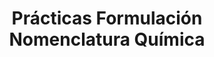 ---
title: "Prácticas Formulación Nomenclatura Química"  # Add a page title.
summary: "Prácticas de formulación y nomenclatura de Química."  # Add a page description.
type: "widget_page"  # Page type is a Widget Page
url: "recursos-fisica-quimica/practicas-laboratorio/formulacion-nomenclatura-quimica"
---